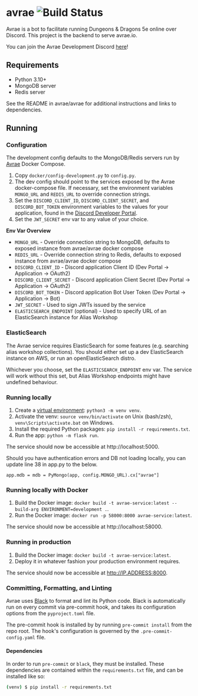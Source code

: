 # avrae ![Build Status](https://github.com/avrae/avrae-service/workflows/Build/badge.svg)

Avrae is a bot to facilitate running Dungeons & Dragons 5e online over Discord. This project is the backend to serve
avrae.io.

You can join the Avrae Development Discord [here](https://discord.gg/pQbd4s6)!

## Requirements

- Python 3.10+
- MongoDB server
- Redis server

See the README in avrae/avrae for additional instructions and links to dependencies.

## Running

### Configuration

The development config defaults to the MongoDB/Redis servers run by [Avrae](https://github.com/avrae/avrae) Docker
Compose.

1. Copy `docker/config-development.py` to `config.py`.
2. The dev config should point to the services exposed by the Avrae docker-compose file. If necessary, set the
   environment variables `MONGO_URL` and `REDIS_URL` to override connection strings.
3. Set the `DISCORD_CLIENT_ID`, `DISCORD_CLIENT_SECRET`, and `DISCORD_BOT_TOKEN` environment variables to the values for
   your application, found in the [Discord Developer Portal](https://discord.com/developers/applications).
4. Set the `JWT_SECRET` env var to any value of your choice.

**Env Var Overview**

- `MONGO_URL` - Override connection string to MongoDB, defaults to exposed instance from avrae/avrae docker compose
- `REDIS_URL` - Override connection string to Redis, defaults to exposed instance from avrae/avrae docker compose
- `DISCORD_CLIENT_ID` - Discord application Client ID (Dev Portal -> Application -> OAuth2)
- `DISCORD_CLIENT_SECRET` - Discord application Client Secret (Dev Portal -> Application -> OAuth2)
- `DISCORD_BOT_TOKEN` - Discord application Bot User Token (Dev Portal -> Application -> Bot)
- `JWT_SECRET` - Used to sign JWTs issued by the service
- `ELASTICSEARCH_ENDPOINT` (optional) - Used to specify URL of an ElasticSearch instance for Alias Workshop

### ElasticSearch

The Avrae service requires ElasticSearch for some features (e.g. searching alias workshop collections). You should
either set up a dev ElasticSearch instance on AWS, or run an openElasticSearch distro.

Whichever you choose, set the `ELASTICSEARCH_ENDPOINT` env var. The service will work without this set, but Alias
Workshop endpoints might have undefined behaviour.

### Running locally

1. Create a [virtual environment](https://docs.python.org/3/library/venv.html): `python3 -m venv venv`.
2. Activate the venv: `source venv/bin/activate` on Unix (bash/zsh), `venv\Scripts\activate.bat` on Windows.
3. Install the required Python packages: `pip install -r requirements.txt`.
4. Run the app: `python -m flask run`.

The service should now be accessible at http://localhost:5000.

Should you have authentication errors and DB not loading locally, you can update line 38 in app.py to the below.

```app.mdb = mdb = PyMongo(app, config.MONGO_URL).cx["avrae"]```

### Running locally with Docker

1. Build the Docker image: `docker build -t avrae-service:latest --build-arg ENVIRONMENT=development .`.
2. Run the Docker image: `docker run -p 58000:8000 avrae-service:latest`.

The service should now be accessible at http://localhost:58000.

### Running in production

1. Build the Docker image: `docker build -t avrae-service:latest`.
2. Deploy it in whatever fashion your production environment requires.

The service should now be accessible at http://IP.ADDRESS:8000.
 

### Committing, Formatting, and Linting

Avrae uses [Black](https://black.readthedocs.io/) to format and lint its Python code.
Black is automatically run on every commit via pre-commit hook, and takes its configuration options from the `pyproject.toml` file.

The pre-commit hook is installed by by running `pre-commit install` from the repo root.
The hook's configuration is governed by the `.pre-commit-config.yaml` file.

#### Dependencies

In order to run `pre-commit` or `black`, they must be installed.
These dependencies are contained within the `requirements.txt` file, and can be installed like so:

```bash
(venv) $ pip install -r requirements.txt
```